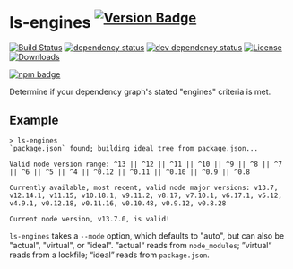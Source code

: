 # ls-engines <sup>[![Version Badge][2]][1]</sup>

[![Build Status][3]][4]
[![dependency status][5]][6]
[![dev dependency status][7]][8]
[![License][license-image]][license-url]
[![Downloads][downloads-image]][downloads-url]

[![npm badge][11]][1]

Determine if your dependency graph's stated "engines" criteria is met.

## Example

```console
> ls-engines
`package.json` found; building ideal tree from package.json...

Valid node version range: ^13 || ^12 || ^11 || ^10 || ^9 || ^8 || ^7 || ^6 || ^5 || ^4 || ^0.12 || ^0.11 || ^0.10 || ^0.9 || ^0.8

Currently available, most recent, valid node major versions: v13.7, v12.14.1, v11.15, v10.18.1, v9.11.2, v8.17, v7.10.1, v6.17.1, v5.12, v4.9.1, v0.12.18, v0.11.16, v0.10.48, v0.9.12, v0.8.28

Current node version, v13.7.0, is valid!
```

`ls-engines` takes a `--mode` option, which defaults to "auto", but can also be "actual", "virtual", or "ideal". ”actual“ reads from `node_modules`; ”virtual“ reads from a lockfile; “ideal” reads from `package.json`.

[1]: https://npmjs.org/package/ls-engines
[2]: http://versionbadg.es/ljharb/ls-engines.svg
[3]: https://travis-ci.com/ljharb/ls-engines.svg
[4]: https://travis-ci.com/ljharb/ls-engines
[5]: https://david-dm.org/ljharb/ls-engines.svg
[6]: https://david-dm.org/ljharb/ls-engines
[7]: https://david-dm.org/ljharb/ls-engines/dev-status.svg
[8]: https://david-dm.org/ljharb/ls-engines?type=dev
[11]: https://nodei.co/npm/ls-engines.png?downloads=true&stars=true
[license-image]: https://img.shields.io/npm/l/ls-engines.svg
[license-url]: LICENSE
[downloads-image]: https://img.shields.io/npm/dm/ls-engines.svg
[downloads-url]: https://npm-stat.com/charts.html?package=ls-engines
